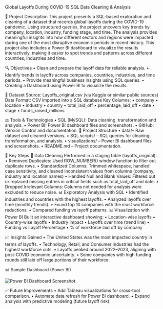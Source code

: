 Global Layoffs During COVID-19
SQL Data Cleaning & Analysis

📂 Project Description
This project presents a SQL-based exploration and cleaning of a dataset that records global layoffs during the COVID-19 pandemic. Using structured queries, the project uncovers key trends by company, location, industry, funding stage, and time. The analysis provides meaningful insights into how different sectors and regions were impacted during one of the most disruptive economic periods in recent history.
This project also includes a Power BI dashboard to visualize the results interactively, making it easier to spot trends and patterns across different countries, industries and time.

🔍 Objectives
•	Clean and prepare the layoff data for reliable analysis.
•	Identify trends in layoffs across companies, countries, industries, and time periods.
•	Provide meaningful business insights using SQL queries.
•	Creating a Dashboard using Power BI to visualize the results.

📂 Dataset
Source: 
Layoffs_original.csv (via Kaggle or similar public sources)
Data Format:
CSV imported into a SQL database
Key Columns:
•	company 
•	location
•	industry
•	country
•	total_laid_off
•	percentage_laid_off
•	date
•	stage
•	funds_raised_millions

⚖️ Tools & Technologies
•	SQL (MySQL): Data cleaning, transformation and analysis.
•	Power BI: Power BI dashboard files and screenshots.
•	GitHub: Version Control and documentation. 
📂 Project Structure
•	data/– Raw dataset and cleaned versions.
•	SQL scripts/ –   SQL queries for cleaning, transformation, and analysis.
•	visualizations/ – Power BI dashboard files and screenshots.
•	README.md – Project documentation.

🚀 Key Steps
📃 Data Cleaning 
      Performed in a staging table (layoffs_original):
•	Removed Duplicates:
      Used ROW_NUMBER() window function to filter out duplicate rows.
•	Standardized Columns:
               Trimmed whitespace, handled case sensitivity, and cleaned inconsistent values from columns (company,   
               industry and location names)
•	Handled Null and Blank Values:
               Filtered out or replaced missing entries in critical fields such as total_laid_off and date.
•	Dropped Irrelevant Columns:
               Columns not needed for analysis were excluded to reduce noise.
📊 Exploratory Analysis with SQL
•	Identified industries and countries with the highest layoffs.
•	Analyzed layoffs over time (monthly trends).
•	Found top 10 companies with the most workforce reductions.
•	Compared funding vs layoff patterns.
📊 Visualization with Power BI
Built an interactive dashboard showing:
•	Location-wise layoffs
•	Country-wise layoffs
•	Industry impact
•	Layoffs over time (trend line)
•	Funding vs Layoff Percentage
•	% of workforce laid off by company

📈 Insights Gained
•	The United States was the most impacted country in terms of layoffs.
•	Technology, Retail, and Consumer industries had the highest workforce cuts.
•	Layoffs peaked around 2022–2023, aligning with post-COVID economic uncertainty.
•	Some companies with high funding rounds still laid off large portions of their workforce.

📊 Sample Dashboard (Power BI)

 ![Power BI Dashboard Screenshot](https://github.com/Gurkirat2021/SQL-Exploratory-Project/blob/main/global_layoff_powerbi_visualization.pbix)

✅ Future Improvements
•	Add Tableau visualizations for cross-tool comparison.
•	Automate data refresh for Power BI dashboard.
•	Expand analysis with predictive modeling (future layoff risk).


